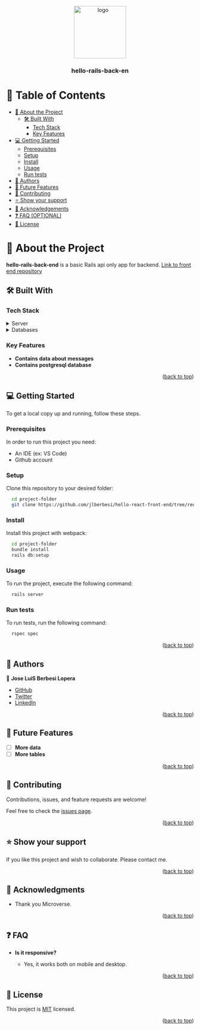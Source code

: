 <a name="readme-top"></a>

<div align="center">
  <img src="./logo.png" alt="logo" width="140"  height="auto" />
  <br/>

  <h3><b>hello-rails-back-en</b></h3>

</div>

# 📗 Table of Contents

- [📖 About the Project](#about-project)
  - [🛠 Built With](#built-with)
    - [Tech Stack](#tech-stack)
    - [Key Features](#key-features)
- [💻 Getting Started](#getting-started)
  - [Prerequisites](#prerequisites)
  - [Setup](#setup)
  - [Install](#install)
  - [Usage](#usage)
  - [Run tests](#run-tests)
- [👥 Authors](#authors)
- [🔭 Future Features](#future-features)
- [🤝 Contributing](#contributing)
- [⭐️ Show your support](#support)
- [🙏 Acknowledgements](#acknowledgements)
- [❓ FAQ (OPTIONAL)](#faq)
- [📝 License](#license)

# 📖 About the Project <a name="about-project"></a>

**hello-rails-back-end** is a basic Rails api only app for backend.
[Link to front end repository]()

## 🛠 Built With <a name="built-with"></a>

### Tech Stack <a name="tech-stack"></a>

<details>
  <summary>Server</summary>
  <ul>
    <li><a href="https://rubyonrails.org/">Ruby on Rails</a></li>
  </ul>
</details>

<details>
  <summary>Databases</summary>
  <ul>
    <li><a href="https://www.postgresql.org/">PostgreSQL</a></li>
  </ul>
</details>

### Key Features <a name="key-features"></a>

- **Contains data about messages**
- **Contains postgresql database**

<p align="right">(<a href="#readme-top">back to top</a>)</p>


## 💻 Getting Started <a name="getting-started"></a>

To get a local copy up and running, follow these steps.

### Prerequisites

In order to run this project you need:

- An IDE (ex: VS Code)
- Github account

### Setup

Clone this repository to your desired folder:

```sh
  cd project-folder
  git clone https://github.com/jlberbesi/hello-react-front-end/tree/redux
```

### Install

Install this project with webpack:

```sh
  cd project-folder
  bundle install
  rails db:setup
```

### Usage

To run the project, execute the following command:


```sh
  rails server
```

### Run tests

To run tests, run the following command:

```sh
  rspec spec
```

<p align="right">(<a href="#readme-top">back to top</a>)</p>

## 👥 Authors <a name="authors"></a>

👤 **Jose LuiS Berbesi Lopera**

- [GitHub](https://github.com/jlberbesi)
- [Twitter](https://twitter.com/imberbesi)
- [LinkedIn](https://www.linkedin.com/in/jlberbesi/)

<p align="right">(<a href="#readme-top">back to top</a>)</p>

## 🔭 Future Features <a name="future-features"></a>

- [ ] **More data**
- [ ] **More tables**

<p align="right">(<a href="#readme-top">back to top</a>)</p>

## 🤝 Contributing <a name="contributing"></a>

Contributions, issues, and feature requests are welcome!

Feel free to check the [issues page](../../issues/).

<p align="right">(<a href="#readme-top">back to top</a>)</p>

## ⭐️ Show your support <a name="support"></a>

If you like this project and wish to collaborate. Please contact me.

<p align="right">(<a href="#readme-top">back to top</a>)</p>

## 🙏 Acknowledgments <a name="acknowledgements"></a>

- Thank you Microverse.

<p align="right">(<a href="#readme-top">back to top</a>)</p>

## ❓ FAQ <a name="faq"></a>

- **Is it responsive?**

  - Yes, it works both on mobile and desktop.

<p align="right">(<a href="#readme-top">back to top</a>)</p>

## 📝 License <a name="license"></a>

This project is [MIT](./LICENSE) licensed.

<p align="right">(<a href="#readme-top">back to top</a>)</p>